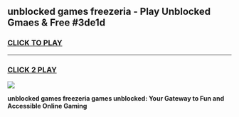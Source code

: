 
## unblocked games freezeria - Play Unblocked Gmaes & Free #3de1d
<h3>
<a href="https://premium.freeplayer.one?title=unblocked_games_freezeria&ref=01M">CLICK TO PLAY</a></h3>
<hr>

<h3>
<a href="https://premium.freeplayer.one?title=unblocked_games_freezeria&ref=01M">CLICK 2 PLAY</a>
  
</h3>

<a href="https://premium.freeplayer.one?title=unblocked_games_freezeria&ref=01M"><img src="https://clearcache.store/games.png"></a>


**unblocked games freezeria games unblocked: Your Gateway to Fun and Accessible Online Gaming**

